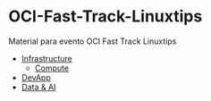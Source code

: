 # OCI-Fast-Track-Linuxtips
Material para evento OCI Fast Track Linuxtips

- [Infrastructure](/Infrastructure)
    - [Compute](https://github.com/CeInnovationTeam/OCI-Fast-Track-Linuxtips/blob/main/Infrastructure/compute/lab_compute.md)
- [DevApp](/DevApp)
- [Data & AI](/Data&AI)